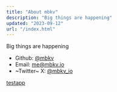 ```yaml
---
title: "About mbkv"
description: "Big things are happening"
updated: "2023-09-12"
url: "/index.html"
---
```


Big things are happening

- Github: [@mbkv](https://github.com/mbkv)
- Email: [me@mbkv.io](mailto:me@mbkv.io)
- ~Twitter~ X: [@mbkv_io](https://twitter.com/mbkv_io)

[testapp](/testpage.html)
